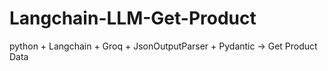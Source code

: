 # Langchain-LLM-Get-Product
python + Langchain + Groq + JsonOutputParser + Pydantic -> Get Product Data
